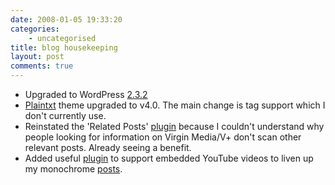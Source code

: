 ```yaml
---
date: 2008-01-05 19:33:20
categories:
    - uncategorised
title: blog housekeeping
layout: post
comments: true
---
```

-   Upgraded to WordPress
    [2.3.2](http://wordpress.org/development/2007/12/wordpress-232/)
-   [Plaintxt](http://www.plaintxt.org/themes/plaintxtblog/) theme
    upgraded to v4.0. The main change is tag support which I don't
    currently use.
-   Reinstated the 'Related Posts'
    [plugin](http://wasabi.pbwiki.com/Related%20Entries) because I
    couldn't understand why people looking for information on Virgin
    Media/V+ don't scan other relevant posts. Already seeing a benefit.
-   Added useful
    [plugin](http://wordpress.org/extend/plugins/youtube-brackets/) to
    support embedded YouTube videos to liven up my monochrome
    [posts](http://www.nbrightside.com/blog/2008/01/03/idiots-guide-to-oracle-installation/).

